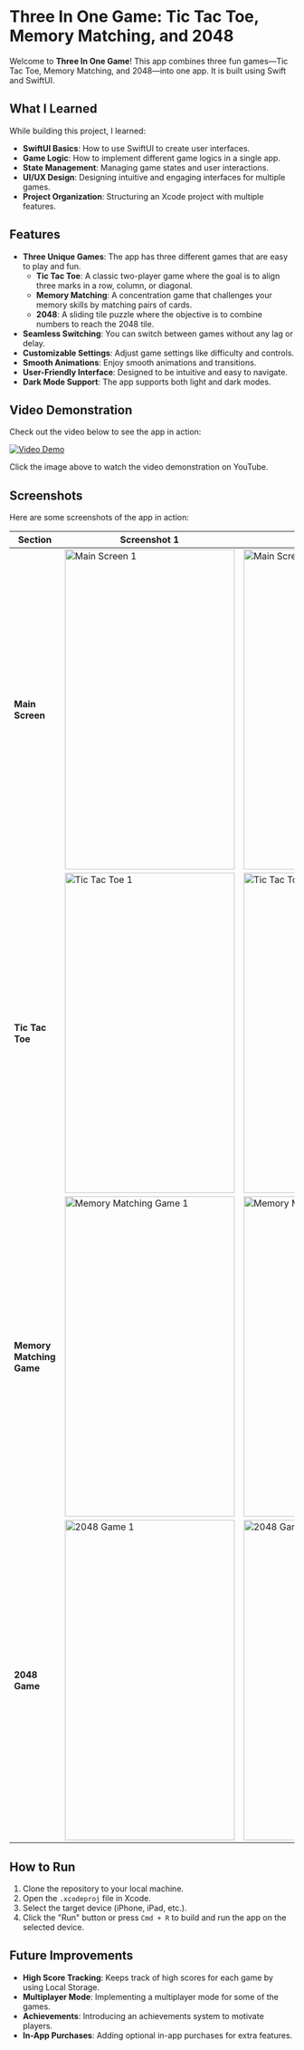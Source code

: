# Three In One Game: Tic Tac Toe, Memory Matching, and 2048

Welcome to **Three In One Game**! This app combines three fun games—Tic Tac Toe, Memory Matching, and 2048—into one app. It is built using Swift and SwiftUI.

## What I Learned

While building this project, I learned:

- **SwiftUI Basics**: How to use SwiftUI to create user interfaces.
- **Game Logic**: How to implement different game logics in a single app.
- **State Management**: Managing game states and user interactions.
- **UI/UX Design**: Designing intuitive and engaging interfaces for multiple games.
- **Project Organization**: Structuring an Xcode project with multiple features.

## Features

- **Three Unique Games**: The app has three different games that are easy to play and fun.
  - **Tic Tac Toe**: A classic two-player game where the goal is to align three marks in a row, column, or diagonal.
  - **Memory Matching**: A concentration game that challenges your memory skills by matching pairs of cards.
  - **2048**: A sliding tile puzzle where the objective is to combine numbers to reach the 2048 tile.
- **Seamless Switching**: You can switch between games without any lag or delay.
- **Customizable Settings**: Adjust game settings like difficulty and controls.
- **Smooth Animations**: Enjoy smooth animations and transitions.
- **User-Friendly Interface**: Designed to be intuitive and easy to navigate.
- **Dark Mode Support**: The app supports both light and dark modes.


## Video Demonstration

Check out the video below to see the app in action:

[![Video Demo](https://img.youtube.com/vi/3YdQX2mX3mk/0.jpg)](https://youtu.be/3YdQX2mX3mk)

Click the image above to watch the video demonstration on YouTube.

## Screenshots

Here are some screenshots of the app in action:

| **Section**              | **Screenshot 1**                                                                                      | **Screenshot 2**                                                                                      |
|--------------------------|-------------------------------------------------------------------------------------------------------|-------------------------------------------------------------------------------------------------------|
| **Main Screen**          | <img src="https://github.com/user-attachments/assets/bcd05b26-db70-4337-bbfc-28e2d668b468" width="300" height="565" alt="Main Screen 1"> | <img src="https://github.com/user-attachments/assets/a0b867ae-32ae-4865-8c45-41f82fe3f42f" width="300" height="565" alt="Main Screen 2"> |
| **Tic Tac Toe**          | <img src="https://github.com/user-attachments/assets/82cea7fc-3355-4cf4-8a4a-d74d6e0a6ce7" width="300" height="565" alt="Tic Tac Toe 1"> | <img src="https://github.com/user-attachments/assets/1a329335-c060-4901-8b54-6bb14a26b261" width="300" height="565" alt="Tic Tac Toe 2"> |
| **Memory Matching Game** | <img src="https://github.com/user-attachments/assets/ef5322aa-a3c5-4edf-b430-71dde5ffda54" width="300" height="565" alt="Memory Matching Game 1"> | <img src="https://github.com/user-attachments/assets/3ffbfdd9-f591-4f3d-baf6-2403df45f1d2" width="300" height="565" alt="Memory Matching Game 2"> |
| **2048 Game**            | <img src="https://github.com/user-attachments/assets/f3c5e5d2-9236-4cfa-8fca-6808c1b12f4e" width="300" height="565" alt="2048 Game 1">   | <img src="https://github.com/user-attachments/assets/12d34526-2352-456b-8200-1660be0261e9" width="300" height="565" alt="2048 Game 2">   |


## How to Run

1. Clone the repository to your local machine.
2. Open the `.xcodeproj` file in Xcode.
3. Select the target device (iPhone, iPad, etc.).
4. Click the "Run" button or press `Cmd + R` to build and run the app on the selected device.

## Future Improvements

- **High Score Tracking**: Keeps track of high scores for each game by using Local Storage.
- **Multiplayer Mode**: Implementing a multiplayer mode for some of the games.
- **Achievements**: Introducing an achievements system to motivate players.
- **In-App Purchases**: Adding optional in-app purchases for extra features.

